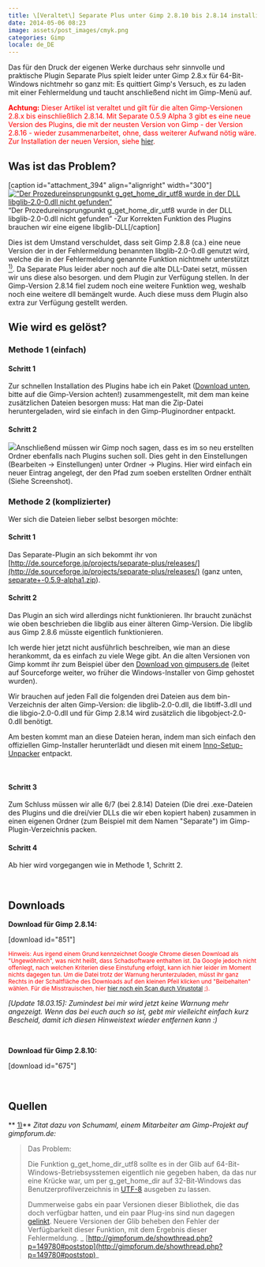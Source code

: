 ```yaml
---
title: \[Veraltet\] Separate Plus unter Gimp 2.8.10 bis 2.8.14 installieren
date: 2014-05-06 08:23
image: assets/post_images/cmyk.png
categories: Gimp
locale: de_DE
---
```


Das für den Druck der eigenen Werke durchaus sehr sinnvolle und praktische Plugin Separate Plus spielt leider unter Gimp 2.8.x für 64-Bit-Windows nichtmehr so ganz mit: Es quittiert Gimp's Versuch, es zu laden mit einer Fehlermeldung und taucht anschließend nicht im Gimp-Menü auf. <!--more-->

<span style="color: #ff0000;">**Achtung:** Dieser Artikel ist veraltet und gilt für die alten Gimp-Versionen 2.8.x bis einschließlich 2.8.14\. Mit Separate 0.5.9 Alpha 3 gibt es eine neue Version des Plugins, die mit der neusten Version von Gimp - der Version 2.8.16 - wieder zusammenarbeitet, ohne, dass weiterer Aufwand nötig wäre. Zur Installation der neuen Version, siehe [hier](https://e-smog.org/blog/separate-unter-gimp-2-8-16-installieren/).</span>

## Was ist das Problem?

[caption id="attachment_394" align="alignright" width="300"][![“Der Prozedureinsprungpunkt g_get_home_dir_utf8 wurde in der DLL libglib-2.0-0.dll nicht gefunden”](https://e-smog.org/blog/wp-content/uploads/2014/05/g_get_home_dir-300x104.png)](https://e-smog.org/blog/wp-content/uploads/2014/05/g_get_home_dir.png) “Der Prozedureinsprungpunkt g_get_home_dir_utf8 wurde in der DLL libglib-2.0-0.dll nicht gefunden” -Zur Korrekten Funktion des Plugins brauchen wir eine eigene libglib-DLL[/caption]

Dies ist dem Umstand verschuldet, dass seit Gimp 2.8.8 (ca.) eine neue Version der in der Fehlermeldung benannten libglib-2.0-0.dll genutzt wird, welche die in der Fehlermeldung genannte Funktion nichtmehr unterstützt [<sup>1)</sup>](#ref1). Da Separate Plus leider aber noch auf die alte DLL-Datei setzt, müssen wir uns diese also besorgen. und dem Plugin zur Verfügung stellen. In der Gimp-Version 2.8.14 fiel zudem noch eine weitere Funktion weg, weshalb noch eine weitere dll bemängelt wurde. Auch diese muss dem Plugin also extra zur Verfügung gestellt werden.

## Wie wird es gelöst?

### Methode 1 (einfach)

#### Schritt 1

Zur schnellen Installation des Plugins habe ich ein Paket ([Download unten](#downloads), bitte auf die Gimp-Version achten!) zusammengestellt, mit dem man keine zusätzlichen Dateien besorgen muss: Hat man die Zip-Datei  heruntergeladen, wird sie einfach in den Gimp-Pluginordner entpackt.

#### Schritt 2

[![](https://e-smog.org/blog/wp-content/uploads/2014/05/gimp-settings-separate-1-300x236.png)](https://e-smog.org/blog/wp-content/uploads/2014/05/g_get_home_dir_2.png)Anschließend müssen wir Gimp noch sagen, dass es im so neu erstellten Ordner ebenfalls nach Plugins suchen soll. Dies geht in den Einstellungen (Bearbeiten -&gt; Einstellungen) unter Ordner -&gt; Plugins. Hier wird einfach ein neuer Eintrag angelegt, der den Pfad zum soeben erstellten Ordner enthält (Siehe Screenshot).

### Methode 2 (komplizierter)

Wer sich die Dateien lieber selbst besorgen möchte:

#### Schritt 1

Das Separate-Plugin an sich bekommt ihr von [http://de.sourceforge.jp/projects/separate-plus/releases/](http://de.sourceforge.jp/projects/separate-plus/releases/) (ganz unten, [separate+-0.5.9-alpha1.zip](http://de.sourceforge.jp/projects/separate-plus/downloads/51630/separate+-0.5.9-alpha1.zip/)).

#### Schritt 2

Das Plugin an sich wird allerdings nicht funktionieren. Ihr braucht zunächst wie oben beschrieben die libglib aus einer älteren Gimp-Version. Die libglib aus Gimp 2.8.6 müsste eigentlich funktionieren.

Ich werde hier jetzt nicht ausführlich beschreiben, wie man an diese herankommt, da es einfach zu viele Wege gibt. An die alten Versionen von Gimp kommt ihr zum Beispiel über den [Download von gimpusers.de](http://www.gimpusers.de/downloads/87-gimp-2-8-6-windows) (leitet auf Sourceforge weiter, wo früher die Windows-Installer von Gimp gehostet wurden).

Wir brauchen auf jeden Fall die folgenden drei Dateien aus dem bin-Verzeichnis der alten Gimp-Version: die libglib-2.0-0.dll, die libtiff-3.dll und die libgio-2.0-0.dll und für Gimp 2.8.14 wird zusätzlich die libgobject-2.0-0.dll benötigt.

Am besten kommt man an diese Dateien heran, indem man sich einfach den offiziellen Gimp-Installer herunterlädt und diesen mit einem [Inno-Setup-Unpacker](http://sourceforge.net/projects/innounp/) entpackt.

&nbsp;

#### Schritt 3

Zum Schluss müssen wir alle 6/7 (bei 2.8.14) Dateien (Die drei .exe-Dateien des Plugins und die drei/vier DLLs die wir eben kopiert haben) zusammen in einen eigenen Ordner (zum Beispiel mit dem Namen "Separate") im Gimp-Plugin-Verzeichnis packen.

#### Schritt 4

Ab hier wird vorgegangen wie in Methode 1, Schritt 2.

&nbsp;

## Downloads

**Download für Gimp 2.8.14:**

[download id="851"]

<span style="color: #ff0000;"><small>Hinweis: Aus irgend einem Grund kennzeichnet Google Chrome diesen Download als "Ungewöhnlich", was nicht heißt, dass Schadsoftware enthalten ist. Da Google jedoch nicht offenlegt, nach welchen Kriterien diese Einstufung erfolgt, kann ich hier leider im Moment nichts dagegen tun. Um die Datei trotz der Warnung herunterzuladen, müsst ihr ganz Rechts in der Schaltfläche des Downloads auf den kleinen Pfeil klicken und "Beibehalten" wählen. Für die Misstrauischen, hier [hier noch ein Scan durch Virustotal](https://www.virustotal.com/de/file/2527f7905d771b0e9fb011e677422165277862f070e349b7fb030d744539f40b/analysis/) ;). </small></span>

_[Update 18.03.15]: Zumindest bei mir wird jetzt keine Warnung mehr angezeigt. Wenn das bei euch auch so ist, gebt mir vielleicht einfach kurz Bescheid, damit ich diesen Hinweistext wieder entfernen kann :)_

&nbsp;

**Download für Gimp 2.8.10:**

[download id="675"]

&nbsp;

## Quellen

** [1)](#ref1)**
_Zitat dazu von Schumaml, einem Mitarbeiter am Gimp-Projekt auf gimpforum.de:_
> Das Problem:
> 
> 
> Die Funktion g_get_home_dir_utf8 sollte es in der Glib auf 64-Bit-Windows-Betriebsysstemen eigentlich nie gegeben haben, da das nur eine Krücke war, um per g_get_home_dir auf 32-Bit-Windows das Benutzerprofilverzeichnis in [UTF-8](https://de.wikipedia.org/wiki/UTF-8) ausgeben zu lassen.
> 
> 
> Dummerweise gabs ein paar Versionen dieser Bibliothek, die das doch verfügbar hatten, und ein paar Plug-ins sind nun dagegen [gelinkt](https://de.wikipedia.org/wiki/Linker_%28Computerprogramm%29). Neuere Versionen der Glib beheben den Fehler der Verfügbarkeit dieser Funktion, mit dem Ergebnis dieser Fehlermeldung.
_ [http://gimpforum.de/showthread.php?p=149780#poststop](http://gimpforum.de/showthread.php?p=149780#poststop)_